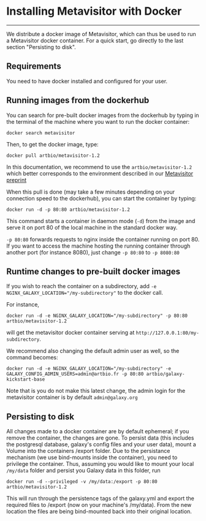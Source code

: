 # Installing Metavisitor with Docker
----

We distribute a docker image of Metavisitor, which can thus be used to run a Metavisitor docker container. For a quick start, go directly to the last section "Persisting to disk".

## Requirements
You need to have docker installed and configured for your user.

## Running images from the dockerhub
You can search for pre-built docker images from the dockerhub by typing in the terminal of the machine where you want to run the docker container:

```
docker search metavisitor
```

Then, to get the docker image, type:

```
docker pull artbio/metavisitor-1.2
```
In this documentation, we recommend to use the `artbio/metavisitor-1.2` which better corresponds to the environment described in our [Metavisitor preprint](http://dx.doi.org/10.1101/048983)

When this pull is done (may take a few minutes depending on your connection speed to the dockerhub), you can start the container by typing:

```
docker run -d -p 80:80 artbio/metavisitor-1.2
```

This command starts a container in daemon mode (`-d`) from the image and serve it on port 80 of the local machine in the standard docker way.

`-p 80:80` forwards requests to nginx inside the container running on port 80. If you want to access the machine hosting the running container through another port (for instance 8080), just change `-p 80:80` to `-p 8080:80`

## Runtime changes to pre-built docker images

If you wish to reach the container on a subdirectory, add `-e NGINX_GALAXY_LOCATION="/my-subdirectory"` to the docker call.

For instance,
```
docker run -d -e NGINX_GALAXY_LOCATION="/my-subdirectory" -p 80:80 artbio/metavisitor-1.2
```

will get the metavisitor docker container serving at `http://127.0.0.1:80/my-subdirectory`.

We recommend also changing the default admin user as well, so the command becomes:
```
docker run -d -e NGINX_GALAXY_LOCATION="/my-subdirectory" -e GALAXY_CONFIG_ADMIN_USERS=admin@artbio.fr -p 80:80 artbio/galaxy-kickstart-base
```
Note that is you do not make this latest change, the admin login for the metavisitor container is by default `admin@galaxy.org`

## Persisting to disk

All changes made to a docker container are by default ephemeral; if you remove the container, the changes are gone.
To persist data (this includes the postgresql database, galaxy's config files and your user data), mount a Volume into
the containers /export folder.
Due to the persistance mechanism (we use bind-mounts inside the container), you need to privilege the container.
Thus, assuming you would like to mount your local `/my/data` folder and persist you Galaxy data in this folder, run
```
docker run -d --privileged -v /my/data:/export -p 80:80 artbio/metavisitor-1.2
```
This will run through the persistence tags of the galaxy.yml and export the required files to /export (now on your machine's /my/data).
From the new location the files are being bind-mounted back into their original location.
